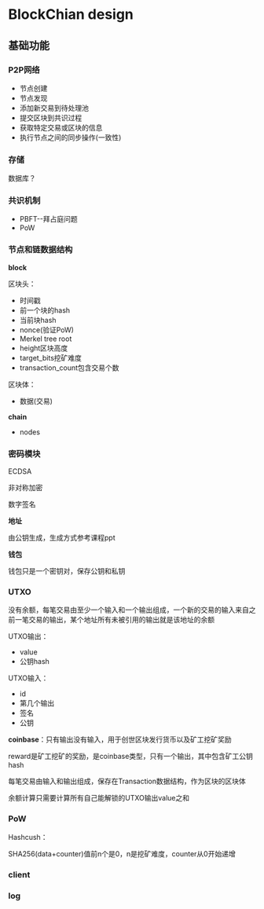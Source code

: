 # BlockChian design

## 基础功能

### P2P网络

- 节点创建
- 节点发现
- 添加新交易到待处理池
- 提交区块到共识过程
- 获取特定交易或区块的信息
- 执行节点之间的同步操作(一致性)



### 存储

数据库？



### 共识机制

- PBFT--拜占庭问题
- PoW



### 节点和链数据结构

**block**

区块头：

- 时间戳
- 前一个块的hash
- 当前块hash
- nonce(验证PoW)
- Merkel tree root 
- height区块高度
- target_bits挖矿难度
- transaction_count包含交易个数

区块体：

- 数据(交易)



**chain**

- nodes





### 密码模块

ECDSA

非对称加密

数字签名



**地址**

由公钥生成，生成方式参考课程ppt

**钱包**

钱包只是一个密钥对，保存公钥和私钥



### UTXO

没有余额，每笔交易由至少一个输入和一个输出组成，一个新的交易的输入来自之前一笔交易的输出，某个地址所有未被引用的输出就是该地址的余额

UTXO输出：

- value
- 公钥hash

UTXO输入：

- id
- 第几个输出
- 签名
- 公钥

**coinbase**：只有输出没有输入，用于创世区块发行货币以及矿工挖矿奖励

reward是矿工挖矿的奖励，是coinbase类型，只有一个输出，其中包含矿工公钥hash

每笔交易由输入和输出组成，保存在Transaction数据结构，作为区块的区块体

余额计算只需要计算所有自己能解锁的UTXO输出value之和



### PoW

Hashcush：

SHA256(data+counter)值前n个是0，n是挖矿难度，counter从0开始递增



### client



### log

